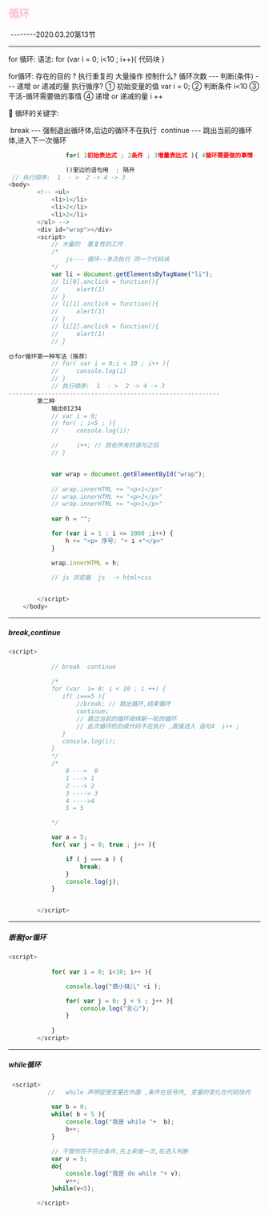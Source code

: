 ## 	<font style="color:pink;">循环</font>

​	--------2020.03.20第13节

------

 for 循环:
                    语法: 
                    for (var i = 0; i<10 ; i++){ 代码块 }

 for循环:
                    存在的目的 ?
                        执行重复的 大量操作
                    控制什么?
                        循环次数 --- 判断(条件) --- 递增 or 递减的量
                    执行循序?
                        ① 初始变量的值  var i = 0;
                        ② 判断条件 i<10
                        ③ 干活-循环需要做的事情
                        ④ 递增 or 递减的量  i ++

🌿 循环的关键字:

​		break --- 强制退出循环体,后边的循环不在执行
​                continue --- 跳出当前的循环体,进入下一次循环

```js
                for( 1初始表达式 ; 2条件 ; 3增量表达式 ){ 4循环需要做的事情  }

                ()里边的语句用  ; 隔开
 // 执行顺序:  1  - >  2 -> 4 -> 3
<body>
        <!-- <ul>
            <li>1</li>
            <li>2</li>
            <li>2</li>
        </ul> -->
        <div id="wrap"></div>
        <script>
            // 大量的  重复性的工作
            /*
                js--- 循环--多次执行 同一个代码块
            */
            var li = document.getElementsByTagName("li");
            // li[0].onclick = function(){
            //     alert(1)
            // }
            // li[1].onclick = function(){
            //     alert(1)
            // }
            // li[2].onclick = function(){
            //     alert(1)
            // }
            
🌞for循环第一种写法（推荐）
            // for( var i = 0;i < 10 ; i++ ){
            //     console.log(i)
            // }
            // 执行顺序:  1  - >  2 -> 4 -> 3
-----------------------------------------------------------
		第二种
        	输出01234
            // var i = 0;
            // for( ; i<5 ; ){
            //     console.log(i);

            //     i++; // 放在所有的语句之后
            // }


            var wrap = document.getElementById("wrap");
            
            // wrap.innerHTML += "<p>1</p>"
            // wrap.innerHTML += "<p>2</p>"
            // wrap.innerHTML += "<p>1</p>"
            
            var h = "";

            for (var i = 1 ; i <= 1000 ;i++) {
                h += "<p> 序号: "+ i +"</p>"
            }

            wrap.innerHTML = h;
            
            // js 浏览器  js  -> html+css


        </script>
    </body>
```
------

##### break,continue

```js
<script>
          
            // break  continue
            
            /*
            for (var  i= 0; i < 10 ; i ++) {
               if( i===5 ){
                   //break; // 跳出循环,结束循环
                   continue; 
                   // 跳过当前的循环继续新一轮的循环
                   // 此次循环的后续代码不在执行 ,直接进入 语句4  i++ ;
               }
               console.log(i);
            }
            */
            /*
                0 --->  0
                1 ---> 1
                2 ---> 2
                3 ----> 3
                4 ---->4
                5 = 5

            */

            var a = 5;
            for( var j = 0; true ; j++ ){

                if ( j === a ) {
                    break;
                }
                console.log(j);
            }


        </script>
```



------

##### 嵌套for循环

```js
<script>
            
            for( var i = 0; i<10; i++ ){

                console.log("茜小妹儿" +i );

                for( var j = 0; j < 5 ; j++ ){
                    console.log("言心");
                }
                
            }
        </script>
```

------

##### while循环

```js
 <script>
           //   while 声明促使变量在外面 ,条件在括号内, 变量的变化在代码块内
            
            var b = 0;
            while( b < 5 ){
                console.log("我是 while "+  b);
                b++;
            }

            // 不管你符不符合条件,先上来做一次,在进入判断
            var v = 5;
            do{
                console.log("我是 do while "+ v);
                v++;
            }while(v<5);

        </script>
```

